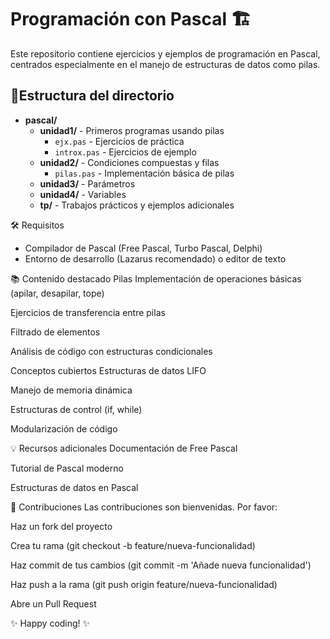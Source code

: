 # Programación con Pascal 🏗️
Este repositorio contiene ejercicios y ejemplos de programación en Pascal, centrados especialmente en el manejo de estructuras de datos como pilas.

## 📂Estructura del directorio

- **pascal/**
  - **unidad1/** - Primeros programas usando pilas
    - `ejx.pas` - Ejercicios de práctica
    - `introx.pas` - Ejercicios de ejemplo
  - **unidad2/** - Condiciones compuestas y filas
    - `pilas.pas` - Implementación básica de pilas
  - **unidad3/** - Parámetros
  - **unidad4/** - Variables
  - **tp/** - Trabajos prácticos y ejemplos adicionales

🛠️ Requisitos
- Compilador de Pascal (Free Pascal, Turbo Pascal, Delphi)
- Entorno de desarrollo (Lazarus recomendado) o editor de texto


📚 Contenido destacado
Pilas
Implementación de operaciones básicas (apilar, desapilar, tope)

Ejercicios de transferencia entre pilas

Filtrado de elementos

Análisis de código con estructuras condicionales

Conceptos cubiertos
Estructuras de datos LIFO

Manejo de memoria dinámica

Estructuras de control (if, while)

Modularización de código

💡 Recursos adicionales
Documentación de Free Pascal

Tutorial de Pascal moderno

Estructuras de datos en Pascal

🤝 Contribuciones
Las contribuciones son bienvenidas. Por favor:

Haz un fork del proyecto

Crea tu rama (git checkout -b feature/nueva-funcionalidad)

Haz commit de tus cambios (git commit -m 'Añade nueva funcionalidad')

Haz push a la rama (git push origin feature/nueva-funcionalidad)

Abre un Pull Request



✨ Happy coding! ✨
